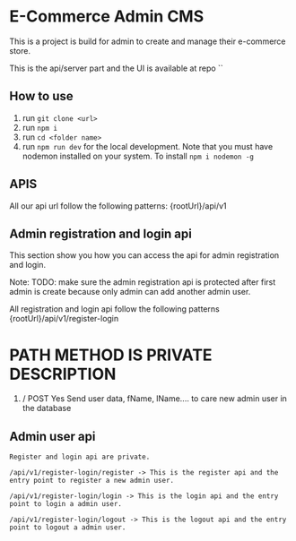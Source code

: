 # E-Commerce Admin CMS

This is a project is build for admin to create and manage their e-commerce store.

This is the api/server part and the UI is available at repo ``

## How to use

1. run `git clone <url>`
2. run `npm i`
3. run `cd <folder name>`
4. run `npm run dev` for the local development. Note that you must have nodemon installed on your system. To install `npm i nodemon -g`

## APIS

All our api url follow the following patterns: {rootUrl}/api/v1

## Admin registration and login api

This section show you how you can access the api for admin registration and login.

Note: TODO: make sure the admin registration api is protected after first admin is create because only admin can add another admin user.

All registration and login api follow the following patterns {rootUrl}/api/v1/register-login

# PATH METHOD IS PRIVATE DESCRIPTION

1. / POST Yes Send user data, fName, lName.... to care new admin user in the database

## Admin user api

    Register and login api are private.

    /api/v1/register-login/register -> This is the register api and the entry point to register a new admin user.

    /api/v1/register-login/login -> This is the login api and the entry point to login a admin user.

    /api/v1/register-login/logout -> This is the logout api and the entry point to logout a admin user.

